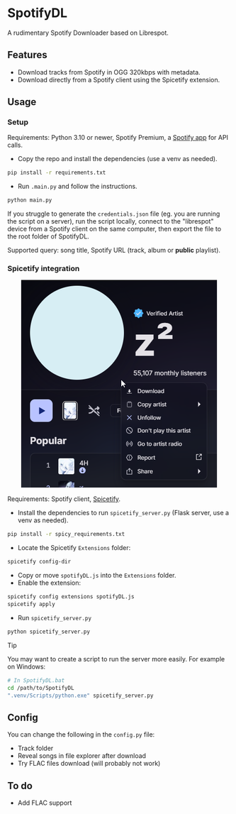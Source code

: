 # SpotifyDL

A rudimentary Spotify Downloader based on Librespot.

## Features
- Download tracks from Spotify in OGG 320kbps with metadata.
- Download directly from a Spotify client using the Spicetify extension.

## Usage
### Setup

Requirements: Python 3.10 or newer, Spotify Premium, a [Spotify app](https://developer.spotify.com/dashboard) for API calls.
- Copy the repo and install the dependencies (use a venv as needed). 
```bash
pip install -r requirements.txt
```
- Run `.main.py` and follow the instructions.
```bash
python main.py
```
If you struggle to generate the `credentials.json` file (eg. you are running the script on a server), run the script locally, connect to the "librespot" device from a Spotify client on the same computer, then export the file to the root folder of SpotifyDL.  

Supported query: song title, Spotify URL (track, album or **public** playlist).

### Spicetify integration

<p align="center">
    <img src="spicetify_example.png" alt="Example">
</p>

Requirements: Spotify client, [Spicetify](https://spicetify.app/).
- Install the dependencies to run `spicetify_server.py` (Flask server, use a venv as needed). 
```bash
pip install -r spicy_requirements.txt
```
- Locate the Spicetify `Extensions` folder:
```bash
spicetify config-dir
```
- Copy or move `spotifyDL.js` into the `Extensions` folder.
- Enable the extension:
```bash
spicetify config extensions spotifyDL.js
spicetify apply
```
- Run `spicetify_server.py`
```bash
python spicetify_server.py
```

> [!TIP]  
> You may want to create a script to run the server more easily. For example on Windows:
> ```bash
> # In SpotifyDL.bat
> cd /path/to/SpotifyDL
> ".venv/Scripts/python.exe" spicetify_server.py
> ```

## Config
You can change the following in the `config.py` file:
- Track folder
- Reveal songs in file explorer after download
- Try FLAC files download (will probably not work)

## To do
- Add FLAC support